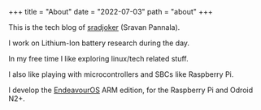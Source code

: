 +++
title = "About"
date = "2022-07-03"
path = "about"
+++

This is the tech blog of [sradjoker](https://twitter.com/sradjoker) (Sravan Pannala).

I work on Lithium-Ion battery research during the day.

In my free time I like exploring linux/tech related stuff. 

I also like playing with microcontrollers and SBCs like Raspberry Pi. 

I develop the [EndeavourOS](https://arm.endeavouros.com) ARM edition, for the Raspberry Pi and Odroid N2+.
